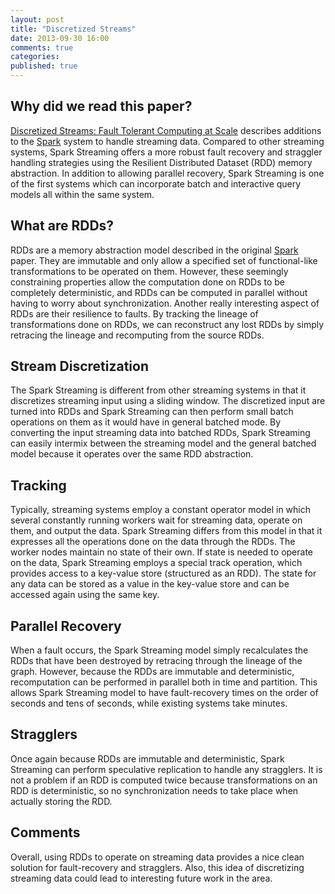```yaml
---
layout: post
title: "Discretized Streams"
date: 2013-09-30 16:00
comments: true
categories:
published: true
---
```


## Why did we read this paper?

[Discretized Streams: Fault Tolerant Computing at Scale](http://sigops.org/sosp/sosp13/papers/p423-zaharia.pdf) 
describes additions to the
[Spark](http://www.cs.berkeley.edu/~matei/papers/2012/nsdi_spark.pdf) system to
handle streaming data. Compared to other streaming systems, Spark Streaming
offers a more robust fault recovery and straggler handling strategies using the Resilient
Distributed Dataset (RDD) memory abstraction. In addition to allowing parallel
recovery, Spark Streaming is one of the first systems which can
incorporate batch and interactive query models all within the same system.

## What are RDDs?

RDDs are a memory abstraction model described in the original
[Spark](http://www.cs.berkeley.edu/~matei/papers/2012/nsdi_spark.pdf)
paper.  They are immutable and only allow a specified set of
functional-like transformations to be operated on them. However, these
seemingly constraining properties allow the computation done on RDDs
to be completely deterministic, and RDDs can be computed in parallel
without having to worry about synchronization. Another really
interesting aspect of RDDs are their resilience to faults. By tracking
the lineage of transformations done on RDDs, we can reconstruct any
lost RDDs by simply retracing the lineage and recomputing from the
source RDDs.

## Stream Discretization

The Spark Streaming is different from other streaming systems in that it
discretizes streaming input using a sliding window. The discretized input are
turned into RDDs and Spark Streaming can then perform small batch operations on
them as it would have in general batched mode. By converting the input streaming
data into batched RDDs, Spark Streaming can easily intermix between the
streaming model and the general batched model because it operates over the same
RDD abstraction.

## Tracking

Typically, streaming systems employ a constant operator model in which several
constantly running workers wait for streaming data, operate on them, and output
the data. Spark Streaming differs from this model in that it expresses all the
operations done on the data through the RDDs. The worker nodes maintain no
state of their own. If state is needed to operate on the data, Spark Streaming
employs a special track operation, which provides access to a key-value store
(structured as an RDD). The state for any data can be stored as a value in the
key-value store and can be accessed again using the same key.

## Parallel Recovery

When a fault occurs, the Spark Streaming model simply recalculates the RDDs that
have been destroyed by retracing through the lineage of the graph. However,
because the RDDs are immutable and deterministic, recomputation can be performed
in parallel both in time and partition. This allows Spark Streaming model to
have fault-recovery times on the order of seconds and tens of seconds, while
existing systems take minutes.

## Stragglers

Once again because RDDs are immutable and deterministic, Spark Streaming can
perform speculative replication to handle any stragglers. It is not a problem if
an RDD is computed twice because transformations on an RDD is deterministic, so
no synchronization needs to take place when actually storing the RDD.

## Comments

Overall, using RDDs to operate on streaming data provides a nice clean solution
for fault-recovery and stragglers. Also, this idea of discretizing streaming
data could lead to interesting future work in the area.
